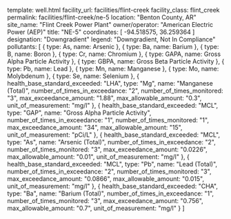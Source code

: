 template: well.html
facility_url: facilities/flint-creek
facility_class: flint_creek
permalink: facilities/flint-creek/ne-5
location: "Benton County, AR"
site_name: "Flint Creek Power Plant"
owner/operator: "American Electric Power (AEP)"
title: "NE-5"
coordinates: [
  -94.518575,
  36.259364
]
designation: "Downgradient"
legend: "Downgradient, Not In Compliance"
pollutants: [
  {
    type: As,
    name: Arsenic
  },
  {
    type: Ba,
    name: Barium
  },
  {
    type: B,
    name: Boron
  },
  {
    type: Cr,
    name: Chromium
  },
  {
    type: GAPA,
    name: Gross Alpha Particle Activity
  },
  {
    type: GBPA,
    name: Gross Beta Particle Activity
  },
  {
    type: Pb,
    name: Lead
  },
  {
    type: Mn,
    name: Manganese
  },
  {
    type: Mo,
    name: Molybdenum
  },
  {
    type: Se,
    name: Selenium
  },
  {
  health_base_standard_exceeded: "LHA",
  type: "Mg",
  name: "Manganese (Total)",
  number_of_times_in_exceedance: "2",
  number_of_times_monitored: "3",
  max_exceedance_amount: "1.88",
  max_allowable_amount: "0.3",
  unit_of_measurement: "mg/l"
  },
  {
  health_base_standard_exceeded: "MCL",
  type: "GAP",
  name: "Gross Alpha Particle Activity",
  number_of_times_in_exceedance: "1",
  number_of_times_monitored: "1",
  max_exceedance_amount: "34",
  max_allowable_amount: "15",
  unit_of_measurement: "pCi/L"
  },
  {
  health_base_standard_exceeded: "MCL",
  type: "As",
  name: "Arsenic (Total)",
  number_of_times_in_exceedance: "2",
  number_of_times_monitored: "3",
  max_exceedance_amount: "0.0226",
  max_allowable_amount: "0.01",
  unit_of_measurement: "mg/l"
  },
  {
  health_base_standard_exceeded: "MCL",
  type: "Pb",
  name: "Lead (Total)",
  number_of_times_in_exceedance: "2",
  number_of_times_monitored: "3",
  max_exceedance_amount: "0.0866",
  max_allowable_amount: "0.015",
  unit_of_measurement: "mg/l"
  },
  {
  health_base_standard_exceeded: "CHA",
  type: "Ba",
  name: "Barium (Total)",
  number_of_times_in_exceedance: "1",
  number_of_times_monitored: "3",
  max_exceedance_amount: "0.756",
  max_allowable_amount: "0.7",
  unit_of_measurement: "mg/l"
  }
]
